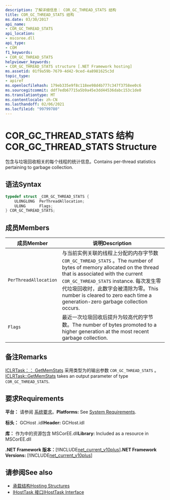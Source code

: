 ```yaml
---
description: 了解详细信息： COR_GC_THREAD_STATS 结构
title: COR_GC_THREAD_STATS 结构
ms.date: 03/30/2017
api_name:
- COR_GC_THREAD_STATS
api_location:
- mscoree.dll
api_type:
- COM
f1_keywords:
- COR_GC_THREAD_STATS
helpviewer_keywords:
- COR_GC_THREAD_STATS structure [.NET Framework hosting]
ms.assetid: 01f9a59b-7679-4d42-9ced-4a8981625c3d
topic_type:
- apiref
ms.openlocfilehash: 179eb335e9f8c118ee98d4b777c347f3758ee0c6
ms.sourcegitcommit: ddf7edb67715a5b9a45e3dd44536dabc153c1de0
ms.translationtype: MT
ms.contentlocale: zh-CN
ms.lasthandoff: 02/06/2021
ms.locfileid: "99799780"
---
```

# <a name="cor_gc_thread_stats-structure"></a><span data-ttu-id="29d32-103">COR_GC_THREAD_STATS 结构</span><span class="sxs-lookup"><span data-stu-id="29d32-103">COR_GC_THREAD_STATS Structure</span></span>

<span data-ttu-id="29d32-104">包含与垃圾回收相关的每个线程的统计信息。</span><span class="sxs-lookup"><span data-stu-id="29d32-104">Contains per-thread statistics pertaining to garbage collection.</span></span>  
  
## <a name="syntax"></a><span data-ttu-id="29d32-105">语法</span><span class="sxs-lookup"><span data-stu-id="29d32-105">Syntax</span></span>  
  
```cpp  
typedef struct _COR_GC_THREAD_STATS {  
    ULONGLONG  PerThreadAllocation;
    ULONG      Flags;
} COR_GC_THREAD_STATS;  
```  
  
## <a name="members"></a><span data-ttu-id="29d32-106">成员</span><span class="sxs-lookup"><span data-stu-id="29d32-106">Members</span></span>  
  
|<span data-ttu-id="29d32-107">成员</span><span class="sxs-lookup"><span data-stu-id="29d32-107">Member</span></span>|<span data-ttu-id="29d32-108">说明</span><span class="sxs-lookup"><span data-stu-id="29d32-108">Description</span></span>|  
|------------|-----------------|  
|`PerThreadAllocation`|<span data-ttu-id="29d32-109">与当前实例关联的线程上分配的内存字节数 `COR_GC_THREAD_STATS` 。</span><span class="sxs-lookup"><span data-stu-id="29d32-109">The number of bytes of memory allocated on the thread that is associated with the current `COR_GC_THREAD_STATS` instance.</span></span> <span data-ttu-id="29d32-110">每次发生零代垃圾回收时，此数字会被清除为零。</span><span class="sxs-lookup"><span data-stu-id="29d32-110">This number is cleared to zero each time a generation-zero garbage collection occurs.</span></span>|  
|`Flags`|<span data-ttu-id="29d32-111">最近一次垃圾回收后提升为较高代的字节数。</span><span class="sxs-lookup"><span data-stu-id="29d32-111">The number of bytes promoted to a higher generation at the most recent garbage collection.</span></span>|  
  
## <a name="remarks"></a><span data-ttu-id="29d32-112">备注</span><span class="sxs-lookup"><span data-stu-id="29d32-112">Remarks</span></span>  

 <span data-ttu-id="29d32-113">[ICLRTask：： GetMemStats](iclrtask-getmemstats-method.md) 采用类型为的输出参数 `COR_GC_THREAD_STATS` 。</span><span class="sxs-lookup"><span data-stu-id="29d32-113">[ICLRTask::GetMemStats](iclrtask-getmemstats-method.md) takes an output parameter of type `COR_GC_THREAD_STATS`.</span></span>  
  
## <a name="requirements"></a><span data-ttu-id="29d32-114">要求</span><span class="sxs-lookup"><span data-stu-id="29d32-114">Requirements</span></span>  

 <span data-ttu-id="29d32-115">**平台：** 请参阅 [系统要求](../../get-started/system-requirements.md)。</span><span class="sxs-lookup"><span data-stu-id="29d32-115">**Platforms:** See [System Requirements](../../get-started/system-requirements.md).</span></span>  
  
 <span data-ttu-id="29d32-116">**标头：** GCHost .idl</span><span class="sxs-lookup"><span data-stu-id="29d32-116">**Header:** GCHost.idl</span></span>  
  
 <span data-ttu-id="29d32-117">**库：** 作为中的资源包含 MSCorEE.dll</span><span class="sxs-lookup"><span data-stu-id="29d32-117">**Library:** Included as a resource in MSCorEE.dll</span></span>  
  
 <span data-ttu-id="29d32-118">**.NET Framework 版本：**[!INCLUDE[net_current_v10plus](../../../../includes/net-current-v10plus-md.md)]</span><span class="sxs-lookup"><span data-stu-id="29d32-118">**.NET Framework Versions:** [!INCLUDE[net_current_v10plus](../../../../includes/net-current-v10plus-md.md)]</span></span>  
  
## <a name="see-also"></a><span data-ttu-id="29d32-119">请参阅</span><span class="sxs-lookup"><span data-stu-id="29d32-119">See also</span></span>

- [<span data-ttu-id="29d32-120">承载结构</span><span class="sxs-lookup"><span data-stu-id="29d32-120">Hosting Structures</span></span>](hosting-structures.md)
- [<span data-ttu-id="29d32-121">IHostTask 接口</span><span class="sxs-lookup"><span data-stu-id="29d32-121">IHostTask Interface</span></span>](ihosttask-interface.md)
